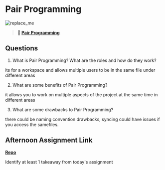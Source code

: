 # Pair Programming

![replace_me](https://codeworks.blob.core.windows.net/public/assets/img/illustrations/placeholder.svg)

> **📖 [Pair Programming](https://codeworksacademy.com/fs-student-guide/resources/wk7/01-Pair-Programming)**

## Questions

1. What is Pair Programming? What are the roles and how do they work?

its for a workspace and allows multiple users to be in the same file under different areas

2. What are some benefits of Pair Programming?

it allows you to work on multiple aspects of the project at the same time in different areas

3. What are some drawbacks to Pair Programming?

there could be naming convention drawbacks, syncing could have issues if you access the samefiles.

## Afternoon Assignment Link

**[Repo](https://github.com/JonathonMcNamara/<ASSIGNMENT_REPO>)**

Identify at least 1 takeaway from today's assignment
